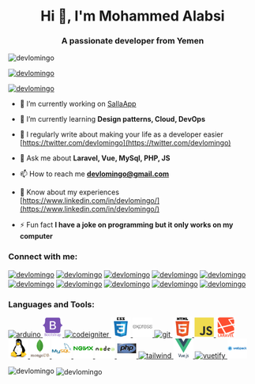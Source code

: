 <h1 align="center">Hi 👋, I'm Mohammed Alabsi</h1>
<h3 align="center">A passionate developer from Yemen</h3>

<p align="left"> <img src="https://komarev.com/ghpvc/?username=devlomingo&label=Profile%20views&color=0e75b6&style=flat" alt="devlomingo" /> </p>

<p align="left"> <a href="https://github.com/ryo-ma/github-profile-trophy"><img src="https://github-profile-trophy.vercel.app/?username=devlomingo" alt="devlomingo" /></a> </p>

<p align="left"> <a href="https://twitter.com/devlomingo" target="blank"><img src="https://img.shields.io/twitter/follow/devlomingo?logo=twitter&style=for-the-badge" alt="devlomingo" /></a> </p>

- 🔭 I’m currently working on [SallaApp](https://github.com/SallaApp)

- 🌱 I’m currently learning **Design patterns, Cloud, DevOps**

- 📝 I regularly write about making your life as a developer easier [https://twitter.com/devlomingo](https://twitter.com/devlomingo)

- 💬 Ask me about **Laravel, Vue, MySql, PHP, JS**

- 📫 How to reach me **devlomingo@gmail.com**

- 📄 Know about my experiences [https://www.linkedin.com/in/devlomingo/](https://www.linkedin.com/in/devlomingo/)

- ⚡ Fun fact **I have a joke on programming but it only works on my computer**

<h3 align="left">Connect with me:</h3>
<p align="left">
<a href="https://codepen.io/devlomingo" target="blank"><img align="center" src="https://raw.githubusercontent.com/rahuldkjain/github-profile-readme-generator/master/src/images/icons/Social/codepen.svg" alt="devlomingo" height="30" width="40" /></a>
<a href="https://dev.to/devlomingo" target="blank"><img align="center" src="https://cdn.jsdelivr.net/npm/simple-icons@3.0.1/icons/dev-dot-to.svg" alt="devlomingo" height="30" width="40" /></a>
<a href="https://twitter.com/devlomingo" target="blank"><img align="center" src="https://raw.githubusercontent.com/rahuldkjain/github-profile-readme-generator/master/src/images/icons/Social/twitter.svg" alt="devlomingo" height="30" width="40" /></a>
<a href="https://linkedin.com/in/devlomingo" target="blank"><img align="center" src="https://raw.githubusercontent.com/rahuldkjain/github-profile-readme-generator/master/src/images/icons/Social/linked-in-alt.svg" alt="devlomingo" height="30" width="40" /></a>
<a href="https://stackoverflow.com/users/8954556/mohammed-badr-alabsi" target="blank"><img align="center" src="https://raw.githubusercontent.com/rahuldkjain/github-profile-readme-generator/master/src/images/icons/Social/stack-overflow.svg" alt="devlomingo" height="30" width="40" /></a>
<a href="https://fb.com/devlomingo" target="blank"><img align="center" src="https://raw.githubusercontent.com/rahuldkjain/github-profile-readme-generator/master/src/images/icons/Social/facebook.svg" alt="devlomingo" height="30" width="40" /></a>
<a href="https://instagram.com/devlomingo" target="blank"><img align="center" src="https://raw.githubusercontent.com/rahuldkjain/github-profile-readme-generator/master/src/images/icons/Social/instagram.svg" alt="devlomingo" height="30" width="40" /></a>
<a href="https://dribbble.com/devlomingo" target="blank"><img align="center" src="https://raw.githubusercontent.com/rahuldkjain/github-profile-readme-generator/master/src/images/icons/Social/dribbble.svg" alt="devlomingo" height="30" width="40" /></a>
<a href="https://www.behance.net/devlomingo" target="blank"><img align="center" src="https://raw.githubusercontent.com/rahuldkjain/github-profile-readme-generator/master/src/images/icons/Social/behance.svg" alt="devlomingo" height="30" width="40" /></a>
<a href="https://www.hackerrank.com/devlomingo" target="blank"><img align="center" src="https://raw.githubusercontent.com/rahuldkjain/github-profile-readme-generator/master/src/images/icons/Social/hackerrank.svg" alt="devlomingo" height="30" width="40" /></a>
</p>

<h3 align="left">Languages and Tools:</h3>
<p align="left"> <a href="https://www.arduino.cc/" target="_blank"> <img src="https://cdn.worldvectorlogo.com/logos/arduino-1.svg" alt="arduino" width="40" height="40"/> </a> <a href="https://getbootstrap.com" target="_blank"> <img src="https://raw.githubusercontent.com/devicons/devicon/master/icons/bootstrap/bootstrap-plain-wordmark.svg" alt="bootstrap" width="40" height="40"/> </a> <a href="https://codeigniter.com" target="_blank"> <img src="https://cdn.worldvectorlogo.com/logos/codeigniter.svg" alt="codeigniter" width="40" height="40"/> </a> <a href="https://www.w3schools.com/css/" target="_blank"> <img src="https://raw.githubusercontent.com/devicons/devicon/master/icons/css3/css3-original-wordmark.svg" alt="css3" width="40" height="40"/> </a> <a href="https://expressjs.com" target="_blank"> <img src="https://raw.githubusercontent.com/devicons/devicon/master/icons/express/express-original-wordmark.svg" alt="express" width="40" height="40"/> </a> <a href="https://git-scm.com/" target="_blank"> <img src="https://www.vectorlogo.zone/logos/git-scm/git-scm-icon.svg" alt="git" width="40" height="40"/> </a> <a href="https://www.w3.org/html/" target="_blank"> <img src="https://raw.githubusercontent.com/devicons/devicon/master/icons/html5/html5-original-wordmark.svg" alt="html5" width="40" height="40"/> </a> <a href="https://developer.mozilla.org/en-US/docs/Web/JavaScript" target="_blank"> <img src="https://raw.githubusercontent.com/devicons/devicon/master/icons/javascript/javascript-original.svg" alt="javascript" width="40" height="40"/> </a> <a href="https://laravel.com/" target="_blank"> <img src="https://raw.githubusercontent.com/devicons/devicon/master/icons/laravel/laravel-plain-wordmark.svg" alt="laravel" width="40" height="40"/> </a> <a href="https://www.linux.org/" target="_blank"> <img src="https://raw.githubusercontent.com/devicons/devicon/master/icons/linux/linux-original.svg" alt="linux" width="40" height="40"/> </a> <a href="https://www.mongodb.com/" target="_blank"> <img src="https://raw.githubusercontent.com/devicons/devicon/master/icons/mongodb/mongodb-original-wordmark.svg" alt="mongodb" width="40" height="40"/> </a> <a href="https://www.mysql.com/" target="_blank"> <img src="https://raw.githubusercontent.com/devicons/devicon/master/icons/mysql/mysql-original-wordmark.svg" alt="mysql" width="40" height="40"/> </a> <a href="https://www.nginx.com" target="_blank"> <img src="https://raw.githubusercontent.com/devicons/devicon/master/icons/nginx/nginx-original.svg" alt="nginx" width="40" height="40"/> </a> <a href="https://nodejs.org" target="_blank"> <img src="https://raw.githubusercontent.com/devicons/devicon/master/icons/nodejs/nodejs-original-wordmark.svg" alt="nodejs" width="40" height="40"/> </a> <a href="https://www.php.net" target="_blank"> <img src="https://raw.githubusercontent.com/devicons/devicon/master/icons/php/php-original.svg" alt="php" width="40" height="40"/> </a> <a href="https://tailwindcss.com/" target="_blank"> <img src="https://www.vectorlogo.zone/logos/tailwindcss/tailwindcss-icon.svg" alt="tailwind" width="40" height="40"/> </a> <a href="https://vuejs.org/" target="_blank"> <img src="https://raw.githubusercontent.com/devicons/devicon/master/icons/vuejs/vuejs-original-wordmark.svg" alt="vuejs" width="40" height="40"/> </a> <a href="https://vuetifyjs.com/en/" target="_blank"> <img src="https://bestofjs.org/logos/vuetify.svg" alt="vuetify" width="40" height="40"/> </a> <a href="https://webpack.js.org" target="_blank"> <img src="https://raw.githubusercontent.com/devicons/devicon/d00d0969292a6569d45b06d3f350f463a0107b0d/icons/webpack/webpack-original-wordmark.svg" alt="webpack" width="40" height="40"/> </a> </p>

<p><img align="left" src="https://github-readme-stats.vercel.app/api/top-langs?username=devlomingo&show_icons=true&locale=en&layout=compact" alt="devlomingo" /></p>

<p>&nbsp;<img align="center" src="https://github-readme-stats.vercel.app/api?username=devlomingo&show_icons=true&locale=en" alt="devlomingo" /></p>
